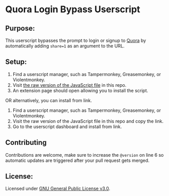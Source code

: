 # Quora Login Bypass Userscript

## Purpose:

This userscript bypasses the prompt to login or signup to [Quora](https://www.quora.com/) by automatically adding `share=1` as an argument to the URL. 

## Setup: 

1) Find a userscript manager, such as Tampermonkey, Greasemonkey, or Violentmonkey. 
2) Visit [the raw version of the JavaScript file](https://github.com/glob-bruh/Quora-Login-Bypass-Userscript/raw/main/QuoraLoginBypass.user.js) in this repo.
3) An extension page should open allowing you to install the script. 

OR alternatively, you can install from link. 

1) Find a userscript manager, such as Tampermonkey, Greasemonkey, or Violentmonkey.
2) Visit the raw version of the JavaScript file in this repo and copy the link.
3) Go to the userscript dashboard and install from link.

## Contributing
Contributions are welcome, make sure to increase the `@version` on line 6 so automatic updates are triggered after your pull request gets merged.

## License:

Licensed under [GNU General Public License v3.0](https://www.gnu.org/licenses/gpl-3.0.en.html).
